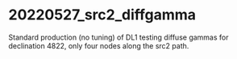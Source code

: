 # 20220527_src2_diffgamma

Standard production (no tuning) of DL1 testing diffuse gammas for declination 4822, only four nodes along the src2 path.